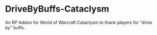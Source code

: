 # DriveByBuffs-Cataclysm
An RP Addon for World of Warcraft Cataclysm to thank players for "drive by" buffs.

